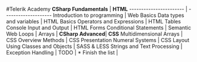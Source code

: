 #Telerik Academy
**CSharp Fundamentals** | **HTML**
----------------------- | --------------------
	Introduction to programming | Web Basics
	Data types and variables | HTML Basics
	Operators and Expressions | HTML Tables
	Console Input and Output | HTML Forms
	Conditional Statements | Semantic Web
	Loops |
	Arrays |
**CSharp Advanced**| **CSS**
	Multidimensional Arrays | CSS Overview
	Methods | CSS Presentation
	Numeral Systems | CSS Layout
	Using Classes and Objects | SASS & LESS
	Strings and Text Processing | 
	Exception Handling |
	TODO |
		* Finish the list |